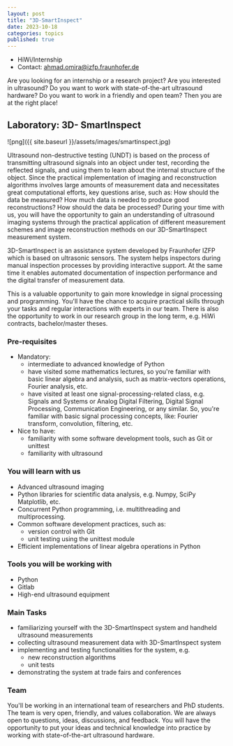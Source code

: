 ```yaml
---
layout: post
title: "3D-SmartInspect"
date: 2023-10-18
categories: topics
published: true
---
```


- HiWi/Internship
- Contact: ahmad.omira@izfp.fraunhofer.de

Are you looking for an internship or a research project? Are you interested in ultrasound? Do you want to work with state-of-the-art ultrasound hardware? Do you want to work in a friendly and open team? Then you are at the right place!


## Laboratory: 3D- SmartInspect
![png]({{ site.baseurl }}/assets/images/smartinspect.jpg)

Ultrasound non-destructive testing (UNDT) is based on the process of transmitting ultrasound signals into an object under test, recording the reflected signals, and using them to learn about the internal structure of the object. Since the practical implementation of imaging and reconstruction algorithms involves large amounts of measurement data and necessitates great computational efforts, key questions arise, such as: How should the data be measured? How much data is needed to produce good reconstructions? How should the data be processed? During your time with us, you will have the opportunity to gain an understanding of ultrasound imaging systems through the practical application of different measurement schemes and image reconstruction methods on our 3D-SmartInspect measurement system.

3D-SmartInspect is an assistance system developed by Fraunhofer IZFP which is based on ultrasonic sensors. The system helps inspectors during manual inspection processes by providing interactive support. At the same time it enables automated documentation of inspection performance and the digital transfer of measurement data. 

This is a valuable opportunity to gain more knowledge in signal processing and programming. You'll have the chance to acquire practical skills through your tasks and regular interactions with experts in our team. There is also the opportunity to work in our research group in the long term, e.g. HiWi contracts, bachelor/master theses.


### Pre-requisites
* Mandatory: 
  * intermediate to advanced knowledge of Python
  * have visited some mathematics lectures, so you're familiar with basic linear algebra and analysis, such as matrix-vectors operations, Fourier analysis, etc.
  * have visited at least one signal-processing-related class, e.g. Signals and Systems or Analog Digital Filtering, Digital Signal Processing, Communication Engineering, or any similar. So, you're familiar with basic signal processing concepts, like: Fourier transform, convolution, filtering, etc.
* Nice to have:
  * familiarity with some software development tools, such as Git or unittest
  * familiarity with ultrasound

### You will learn with us
* Advanced ultrasound imaging
* Python libraries for scientific data analysis, e.g. Numpy, SciPy Matplotlib, etc.
* Concurrent Python programming, i.e. multithreading and multiprocessing.
* Common software development practices, such as:
  * version control with Git
  * unit testing using the unittest module
* Efficient implementations of linear algebra operations in Python

### Tools you will be working with
* Python
* Gitlab
* High-end ultrasound equipment


### Main Tasks
* familiarizing yourself with the 3D-SmartInspect system and handheld ultrasound measurements
* collecting ultrasound measurement data with 3D-SmartInspect system
* implementing and testing functionalities for the system, e.g.
  * new reconstruction algorithms
  * unit tests
* demonstrating the system at trade fairs and conferences 

### Team
You'll be working in an international team of researchers and PhD students. The team is very open, friendly, and values collaboration. We are always open to questions, ideas, discussions, and feedback. You will have the opportunity to put your ideas and technical knowledge into practice by working with state-of-the-art ultrasound hardware.